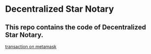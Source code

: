 # Decentralized Star Notary
## This repo contains the code of Decentralized Star Notary.
[transaction on metamask](https://www.canva.com/design/DAFG9Jwt3Wo/3wETNPwGS3OYHS0nou6j_g/view?utm_content=DAFG9Jwt3Wo&utm_campaign=designshare&utm_medium=link&utm_source=publishsharelink)


